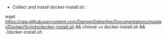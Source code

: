 * Collect and install docker-install.sh :

wget https://raw.githubusercontent.com/DamienDeberthe/Documentations/master/Docker/Scripts/docker-install.sh && chmod +x docker-install.sh && ./docker-install.sh
